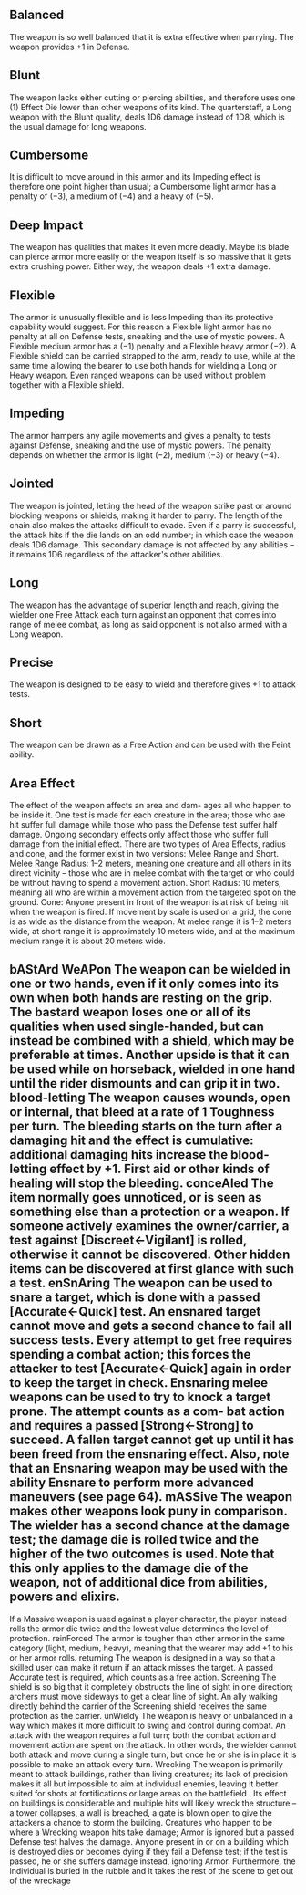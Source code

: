 ## Balanced
The weapon is so well balanced that it is extra effective when parrying. The weapon provides +1 in Defense.
## Blunt
The weapon lacks either cutting or piercing abilities, and therefore uses one (1) Effect Die lower than other weapons of its kind. The quarterstaff, a Long weapon with the Blunt quality, deals 1D6 damage instead of 1D8, which is the usual damage for long weapons.
## Cumbersome
It is difficult to move around in this armor and its Impeding effect is therefore one point higher than usual; a Cumbersome light armor has a penalty of (−3), a medium of (−4) and a heavy of (−5).
## Deep Impact
The weapon has qualities that makes it even more deadly. Maybe its blade can pierce armor more easily or the weapon itself is so massive that it gets extra crushing power. Either way, the weapon deals +1 extra damage.
## Flexible
The armor is unusually flexible and is less Impeding than its protective capability would suggest. For this reason a Flexible light armor has no penalty at all on Defense tests, sneaking and the use of mystic powers. A Flexible medium armor has a (−1) penalty and a Flexible heavy armor (−2). A Flexible shield can be carried strapped to the arm, ready to use, while at the same time allowing the bearer to use both hands for wielding a Long or Heavy weapon. Even ranged weapons can be used without problem together with a Flexible shield.
## Impeding
The armor hampers any agile movements and gives a penalty to tests against Defense, sneaking and the use of mystic powers. The penalty depends on whether the armor is light (−2), medium (−3) or heavy (−4).
## Jointed
The weapon is jointed, letting the head of the weapon strike past or around blocking weapons or shields, making it harder to parry. The length of the chain also makes the attacks difficult to evade. Even if a parry is successful, the attack hits if the die lands on an odd number; in which case the weapon deals 1D6 damage. This secondary damage is not affected by any abilities – it remains 1D6 regardless of the attacker's other abilities.
## Long
The weapon has the advantage of superior length and reach, giving the wielder one Free Attack each turn against an opponent that comes into range of melee combat, as long as said opponent is not also armed with a Long weapon.
## Precise
The weapon is designed to be easy to wield and therefore gives +1 to attack tests.
## Short
The weapon can be drawn as a Free Action and can be used with the Feint ability.
## Area Effect
The effect of the weapon affects an area and dam- ages all who happen to be inside it. One test is made for each creature in the area; those who are hit suffer full damage while those who pass the Defense test suffer half damage. Ongoing secondary effects only affect those who suffer full damage from the initial effect. There are two types of Area Effects, radius and cone, and the former exist in two versions: Melee Range and Short. Melee Range Radius: 1–2 meters, meaning one creature and all others in its direct vicinity – those who are in melee combat with the target or who could be without having to spend a movement action. Short Radius: 10 meters, meaning all who are within a movement action from the targeted spot on the ground. Cone: Anyone present in front of the weapon is at risk of being hit when the weapon is fired. If movement by scale is used on a grid, the cone is as wide as the distance from the weapon. At melee range it is 1–2 meters wide, at short range it is approximately 10 meters wide, and at the maximum medium range it is about 20 meters wide.
## bAStArd WeAPon The weapon can be wielded in one or two hands, even if it only comes into its own when both hands are resting on the grip. The bastard weapon loses one or all of its qualities when used single-handed, but can instead be combined with a shield, which may be preferable at times. Another upside is that it can be used while on horseback, wielded in one hand until the rider dismounts and can grip it in two. blood-letting The weapon causes wounds, open or internal, that bleed at a rate of 1 Toughness per turn. The bleeding starts on the turn after a damaging hit and the effect is cumulative: additional damaging hits increase the blood-letting effect by +1. First aid or other kinds of healing will stop the bleeding. conceAled The item normally goes unnoticed, or is seen as something else than a protection or a weapon. If someone actively examines the owner/carrier, a test against [Discreet←Vigilant] is rolled, otherwise it cannot be discovered. Other hidden items can be discovered at first glance with such a test. enSnAring The weapon can be used to snare a target, which is done with a passed [Accurate←Quick] test. An ensnared target cannot move and gets a second chance to fail all success tests. Every attempt to get free requires spending a combat action; this forces the attacker to test [Accurate←Quick] again in order to keep the target in check. Ensnaring melee weapons can be used to try to knock a target prone. The attempt counts as a com- bat action and requires a passed [Strong←Strong] to succeed. A fallen target cannot get up until it has been freed from the ensnaring effect. Also, note that an Ensnaring weapon may be used with the ability Ensnare to perform more advanced maneuvers (see page 64). mASSive The weapon makes other weapons look puny in comparison. The wielder has a second chance at the damage test; the damage die is rolled twice and the higher of the two outcomes is used. Note that this only applies to the damage die of the weapon, not of additional dice from abilities, powers and elixirs.
If a Massive weapon is used against a player character, the player instead rolls the armor die twice and the lowest value determines the level of protection. reinForced The armor is tougher than other armor in the same category (light, medium, heavy), meaning that the wearer may add +1 to his or her armor rolls. returning The weapon is designed in a way so that a skilled user can make it return if an attack misses the target. A passed Accurate test is required, which counts as a free action. Screening The shield is so big that it completely obstructs the line of sight in one direction; archers must move sideways to get a clear line of sight. An ally walking directly behind the carrier of the Screening shield receives the same protection as the carrier. unWieldy The weapon is heavy or unbalanced in a way which makes it more difficult to swing and control during combat. An attack with the weapon requires a full turn; both the combat action and movement action are spent on the attack. In other words, the wielder cannot both attack and move during a single turn, but once he or she is in place it is possible to make an attack every turn. Wrecking The weapon is primarily meant to attack buildings, rather than living creatures; its lack of precision makes it all but impossible to aim at individual enemies, leaving it better suited for shots at fortifications or large areas on the battlefield . Its effect on buildings is considerable and multiple hits will likely wreck the structure – a tower collapses, a wall is breached, a gate is blown open to give the attackers a chance to storm the building. Creatures who happen to be where a Wrecking weapon hits take damage; Armor is ignored but a passed Defense test halves the damage. Anyone present in or on a building which is destroyed dies or becomes dying if they fail a Defense test; if the test is passed, he or she suffers damage instead, ignoring Armor. Furthermore, the individual is buried in the rubble and it takes the rest of the scene to get out of the wreckage